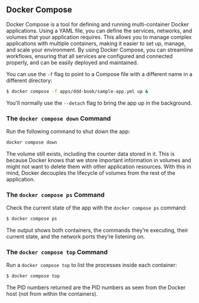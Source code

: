 ## Docker Compose

Docker Compose is a tool for defining and running multi-container Docker applications. Using a YAML file, you can define the services, networks, and volumes that your application requires. This allows you to manage complex applications with multiple containers, making it easier to set up, manage, and scale your environment. By using Docker Compose, you can streamline workflows, ensuring that all services are configured and connected properly, and can be easily deployed and maintained.

You can use the `-f` flag to point to a Compose file with a different name in a different directory:
```sh
$ docker compose -f apps/ddd-book/sample-app.yml up &
```

You'll normally use the `--detach` flag to bring the app up in the background.

### The `docker compose down` Command

Run the following command to shut down the app:
```sh
docker compose down
```

The volume still exists, including the counter data stored in it. This is because Docker knows that we store important information in volumes and might not want to delete them with other application resources. With this in mind, Docker decouples the lifecycle of volumes from the rest of the application.

### The `docker compose ps` Command

Check the current state of the app with the `docker compose ps` command:
```sh
$ docker compose ps
```

The output shows both containers, the commands they’re executing, their current state, and the network ports they’re listening on.

### The `docker compose top` Command

Run a `docker compose top` to list the processes inside each container:
```sh
$ docker compose top
```

The PID numbers returned are the PID numbers as seen from the Docker host (not from within the containers).

